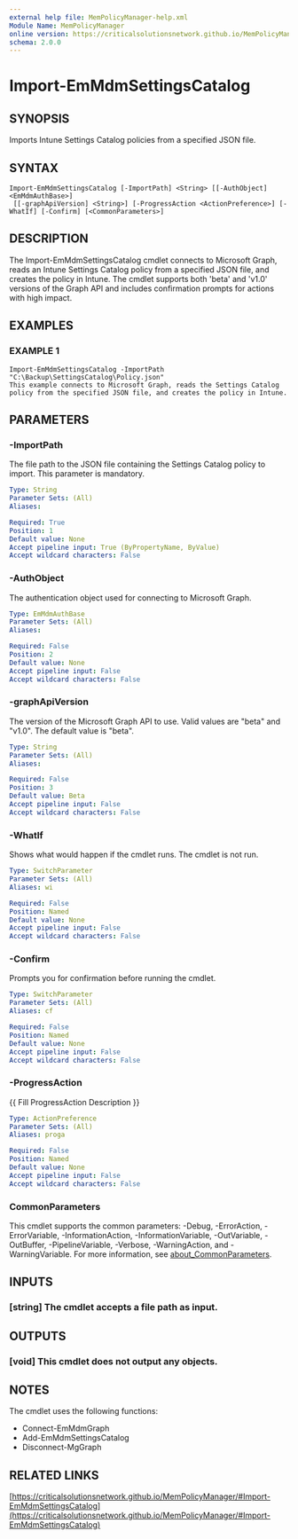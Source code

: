 ```yaml
---
external help file: MemPolicyManager-help.xml
Module Name: MemPolicyManager
online version: https://criticalsolutionsnetwork.github.io/MemPolicyManager/#Import-EmMdmSettingsCatalog
schema: 2.0.0
---
```


# Import-EmMdmSettingsCatalog

## SYNOPSIS
Imports Intune Settings Catalog policies from a specified JSON file.

## SYNTAX

```
Import-EmMdmSettingsCatalog [-ImportPath] <String> [[-AuthObject] <EmMdmAuthBase>]
 [[-graphApiVersion] <String>] [-ProgressAction <ActionPreference>] [-WhatIf] [-Confirm] [<CommonParameters>]
```

## DESCRIPTION
The Import-EmMdmSettingsCatalog cmdlet connects to Microsoft Graph, reads an Intune Settings Catalog policy from a specified JSON file, and creates the policy in Intune.
The cmdlet supports both 'beta' and 'v1.0' versions of the Graph API and includes confirmation prompts for actions with high impact.

## EXAMPLES

### EXAMPLE 1
```
Import-EmMdmSettingsCatalog -ImportPath "C:\Backup\SettingsCatalog\Policy.json"
This example connects to Microsoft Graph, reads the Settings Catalog policy from the specified JSON file, and creates the policy in Intune.
```

## PARAMETERS

### -ImportPath
The file path to the JSON file containing the Settings Catalog policy to import.
This parameter is mandatory.

```yaml
Type: String
Parameter Sets: (All)
Aliases:

Required: True
Position: 1
Default value: None
Accept pipeline input: True (ByPropertyName, ByValue)
Accept wildcard characters: False
```

### -AuthObject
The authentication object used for connecting to Microsoft Graph.

```yaml
Type: EmMdmAuthBase
Parameter Sets: (All)
Aliases:

Required: False
Position: 2
Default value: None
Accept pipeline input: False
Accept wildcard characters: False
```

### -graphApiVersion
The version of the Microsoft Graph API to use. Valid values are "beta" and "v1.0".
The default value is "beta".

```yaml
Type: String
Parameter Sets: (All)
Aliases:

Required: False
Position: 3
Default value: Beta
Accept pipeline input: False
Accept wildcard characters: False
```

### -WhatIf
Shows what would happen if the cmdlet runs.
The cmdlet is not run.

```yaml
Type: SwitchParameter
Parameter Sets: (All)
Aliases: wi

Required: False
Position: Named
Default value: None
Accept pipeline input: False
Accept wildcard characters: False
```

### -Confirm
Prompts you for confirmation before running the cmdlet.

```yaml
Type: SwitchParameter
Parameter Sets: (All)
Aliases: cf

Required: False
Position: Named
Default value: None
Accept pipeline input: False
Accept wildcard characters: False
```

### -ProgressAction
{{ Fill ProgressAction Description }}

```yaml
Type: ActionPreference
Parameter Sets: (All)
Aliases: proga

Required: False
Position: Named
Default value: None
Accept pipeline input: False
Accept wildcard characters: False
```

### CommonParameters
This cmdlet supports the common parameters: -Debug, -ErrorAction, -ErrorVariable, -InformationAction, -InformationVariable, -OutVariable, -OutBuffer, -PipelineVariable, -Verbose, -WarningAction, and -WarningVariable. For more information, see [about_CommonParameters](http://go.microsoft.com/fwlink/?LinkID=113216).

## INPUTS

### [string] The cmdlet accepts a file path as input.
## OUTPUTS

### [void] This cmdlet does not output any objects.
## NOTES
The cmdlet uses the following functions:
- Connect-EmMdmGraph
- Add-EmMdmSettingsCatalog
- Disconnect-MgGraph

## RELATED LINKS

[https://criticalsolutionsnetwork.github.io/MemPolicyManager/#Import-EmMdmSettingsCatalog](https://criticalsolutionsnetwork.github.io/MemPolicyManager/#Import-EmMdmSettingsCatalog)

